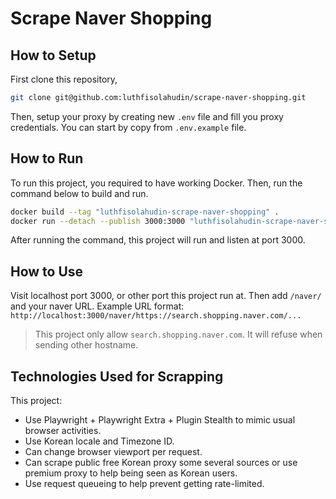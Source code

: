 # Scrape Naver Shopping

## How to Setup

First clone this repository,

```sh
git clone git@github.com:luthfisolahudin/scrape-naver-shopping.git
```

Then, setup your proxy by creating new `.env` file and fill you proxy credentials. You can start by copy from `.env.example` file.

## How to Run

To run this project, you required to have working Docker. Then, run the command below to build and run.

```sh
docker build --tag "luthfisolahudin-scrape-naver-shopping" .
docker run --detach --publish 3000:3000 "luthfisolahudin-scrape-naver-shopping"
```

After running the command, this project will run and listen at port 3000.

## How to Use

Visit localhost port 3000, or other port this project run at. Then add `/naver/` and your naver URL.
Example URL format: `http://localhost:3000/naver/https://search.shopping.naver.com/...`

> This project only allow `search.shopping.naver.com`. It will refuse when sending other hostname.

## Technologies Used for Scrapping

This project:
- Use Playwright + Playwright Extra + Plugin Stealth to mimic usual browser activities.
- Use Korean locale and Timezone ID.
- Can change browser viewport per request.
- Can scrape public free Korean proxy some several sources or use premium proxy to help being seen as Korean users.
- Use request queueing to help prevent getting rate-limited.
